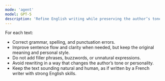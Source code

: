 ```yaml
---
mode: 'agent'
model: GPT-5
description: 'Refine English writing while preserving the author’s tone and intent'
---
```


For each text:
- Correct grammar, spelling, and punctuation errors.
- Improve sentence flow and clarity when needed, but keep the original meaning and personal style.
- Do not add filler phrases, buzzwords, or unnatural expressions.
- Avoid rewriting in a way that changes the author’s tone or personality.
- Keep the text sounding natural and human, as if written by a French writer with strong English skills.

